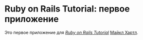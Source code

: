# Ruby on Rails Tutorial: первое приложение

Это первое приложение для
[*Ruby on Rails Tutorial*](http://railstutorial.ru/)
 [Майкл Хартл](http://michaelhartl.com/).
